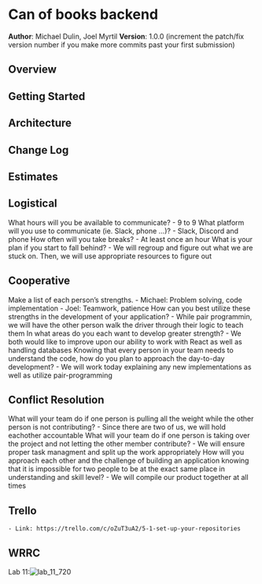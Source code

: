 # Can of books backend

**Author**: Michael Dulin, Joel Myrtil
**Version**: 1.0.0 (increment the patch/fix version number if you make more commits past your first submission)

## Overview

<!-- Provide a high level overview of what this application is and why you are building it, beyond the fact that it's an assignment for this class. (i.e. What's your problem domain?) -->

## Getting Started

<!-- What are the steps that a user must take in order to build this app on their own machine and get it running? -->

## Architecture

<!-- Provide a detailed description of the application design. What technologies (languages, libraries, etc) you're using, and any other relevant design information. -->

## Change Log

<!-- Use this area to document the iterative changes made to your application as each feature is successfully implemented. Use time stamps. Here's an example:

01-01-2001 4:59pm - Application now has a fully-functional express server, with a GET route for the location resource. -->

## Estimates

<!-- See below -->

## Logistical

What hours will you be available to communicate? - 9 to 9
What platform will you use to communicate (ie. Slack, phone …)? - Slack, Discord and phone
How often will you take breaks? - At least once an hour
What is your plan if you start to fall behind? - We will regroup and figure out what we are stuck on. Then, we will use appropriate resources to figure out

## Cooperative

Make a list of each person’s strengths. - Michael: Problem solving, code implementation - Joel: Teamwork, patience
How can you best utilize these strengths in the development of your application? - While pair programmin, we will have the other person walk the driver through their logic to teach them
In what areas do you each want to develop greater strength? - We both would like to improve upon our ability to work with React as well as handling databases
Knowing that every person in your team needs to understand the code, how do you plan to approach the day-to-day development? - We will work today explaining any new implementations as well as utilize pair-programming

## Conflict Resolution

What will your team do if one person is pulling all the weight while the other person is not contributing? - Since there are two of us, we will hold eachother accountable
What will your team do if one person is taking over the project and not letting the other member contribute? - We will ensure proper task managment and split up the work appropriately
How will you approach each other and the challenge of building an application knowing that it is impossible for two people to be at the exact same place in understanding and skill level? - We will compile our product together at all times

## Trello

    - Link: https://trello.com/c/oZuT3uA2/5-1-set-up-your-repositories

## WRRC

Lab 11:![lab_11_720](https://user-images.githubusercontent.com/73040864/224853111-a77019b9-d62c-4e31-9235-560a537d1be1.jpg)

